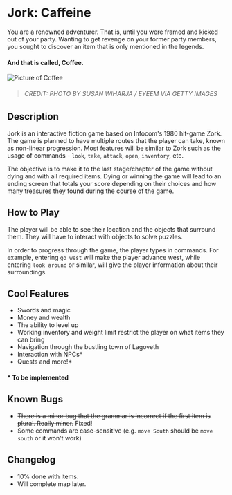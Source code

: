 # Jork: Caffeine
You are a renowned adventurer. That is, until you were framed and kicked out of your party. Wanting to get revenge on your former party members, you sought to discover an item that is only mentioned in the legends.
#### And that is called, Coffee.

![Picture of Coffee](https://imagesvc.meredithcorp.io/v3/mm/image?url=https%3A%2F%2Fstatic.onecms.io%2Fwp-content%2Fuploads%2Fsites%2F19%2F2018%2F02%2F13%2Ffield-image-gettyimages-604221729-2000.jpg)
>###### CREDIT: PHOTO BY SUSAN WIHARJA / EYEEM VIA GETTY IMAGES

## Description
Jork is an interactive fiction game based on Infocom's 1980 hit-game Zork. The game is planned to have multiple routes that the player can take, known as non-linear progression. Most features will be similar to Zork such as the usage of commands - `look`, `take`, `attack`, `open`, `inventory`, etc.

The objective is to make it to the last stage/chapter of the game without dying and with all required items. Dying or winning the game will lead to an ending screen that totals your score depending on their choices and how many treasures they found during the course of the game.

## How to Play
The player will be able to see their location and the objects that surround them. They will have to interact with objects to solve puzzles.

In order to progress through the game, the player types in commands. For example, entering `go west` will make the player advance west, while entering `look around` or similar, will give the player information about their surroundings.

## Cool Features
* Swords and magic
* Money and wealth
* The ability to level up
* Working inventory and weight limit restrict the player on what items they can bring
* Navigation through the bustling town of Lagoveth 
* Interaction with NPCs*
* Quests and more!*

#### * To be implemented

## Known Bugs
* ~~There is a minor bug that the grammar is incorrect if the first item is plural. Really minor.~~ Fixed!
* Some commands are case-sensitive (e.g. `move South` should be `move south` or it won't work)

## Changelog
* 10% done with items.
* Will complete map later.
